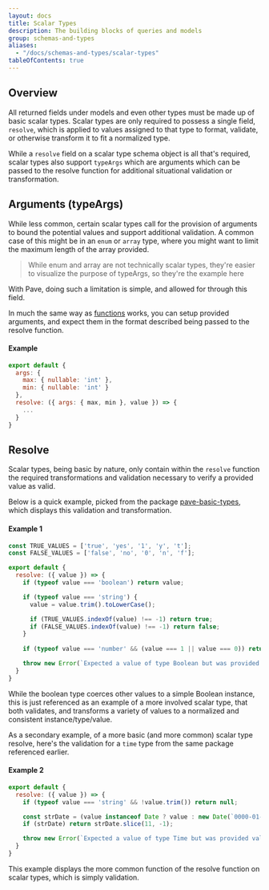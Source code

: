 ```yaml
---
layout: docs
title: Scalar Types
description: The building blocks of queries and models
group: schemas-and-types
aliases:
  - "/docs/schemas-and-types/scalar-types"
tableOfContents: true
---
```


## Overview

All returned fields under models and even other types must be made up of basic scalar types. Scalar types are only required to possess a single field, `resolve`, which is applied to values assigned to that type to format, validate, or otherwise transform it to fit a normalized type.

While a `resolve` field on a scalar type schema object is all that's required, scalar types also support `typeArgs` which are arguments which can be passed to the resolve function for additional situational validation or transformation.

## Arguments (typeArgs)

While less common, certain scalar types call for the provision of arguments to bound the potential values and support additional validation. A common case of this might be in an `enum` or `array` type, where you might want to limit the maximum length of the array provided.

> While enum and array are not technically scalar types, they're easier to visualize the purpose of typeArgs, so they're the example here

With Pave, doing such a limitation is simple, and allowed for through this field.

In much the same way as [functions](/docs/schemas-and-types/functions) works, you can setup provided arguments, and expect them in the format described being passed to the resolve function.

#### Example

```js
export default {
  args: {
    max: { nullable: 'int' },
    min: { nullable: 'int' }
  },
  resolve: ({ args: { max, min }, value }) => {
    ...
  }
}
```

## Resolve

Scalar types, being basic by nature, only contain within the `resolve` function the required transformations and validation necessary to verify a provided value as valid.

Below is a quick example, picked from the package [pave-basic-types](/docs/extra-packages/#pave-basic-types), which displays this validation and transformation.

#### Example 1

```js
const TRUE_VALUES = ['true', 'yes', '1', 'y', 't'];
const FALSE_VALUES = ['false', 'no', '0', 'n', 'f'];

export default {
  resolve: ({ value }) => {
    if (typeof value === 'boolean') return value;

    if (typeof value === 'string') {
      value = value.trim().toLowerCase();

      if (TRUE_VALUES.indexOf(value) !== -1) return true;
      if (FALSE_VALUES.indexOf(value) !== -1) return false;
    }
    
    if (typeof value === 'number' && (value === 1 || value === 0)) return value === 1; 

    throw new Error(`Expected a value of type Boolean but was provided value ${JSON.stringify(value)}`);
  }
}
```

While the boolean type coerces other values to a simple Boolean instance, this is just referenced as an example of a more involved scalar type, that both validates, and transforms a variety of values to a normalized and consistent instance/type/value.

As a secondary example, of a more basic (and more common) scalar type resolve, here's the validation for a `time` type from the same package referenced earlier.

#### Example 2

```js
export default {
  resolve: ({ value }) => {
    if (typeof value === 'string' && !value.trim()) return null;

    const strDate = (value instanceof Date ? value : new Date(`0000-01-01T${value}`)).toJSON();
    if (strDate) return strDate.slice(11, -1);

    throw new Error(`Expected a value of type Time but was provided value ${JSON.stringify(value)}`);
  }
}
```

This example displays the more common function of the resolve function on scalar types, which is simply validation.